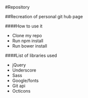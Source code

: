 #Repository

##Recreation of personal git hub page

####How to use it

- Clone my repo
- Run npm install
- Run bower install

####List of libraries used
- jQuery
- Underscore
- Sass
- Google/fonts
- Git api
- Octicons
